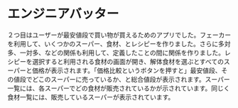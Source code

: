 # エンジニアバッター
 ２つ目はユーザーが最安値段で買い物が買えるためのアプリでした。フェーカーを利用して、いくつかのスーパー、食材、とレシピーを作りました。さらに多対多、一対多、などの関係も利用して、定義したことの間に関係を作りました。レシピーを選択すると利用される食材の画面が開き、解体食材を選ぶとすべてのスーパーと価格が表示されます。「価格比較というボタンを押すと」最安値段、その値段でどこのスーパーに売っているか、と総合値段が表示されます。スーパー一覧には、各スーパーでどの食材が販売されているかが示されています。同じく食材一覧には、販売しているスーパーが表示されています。
